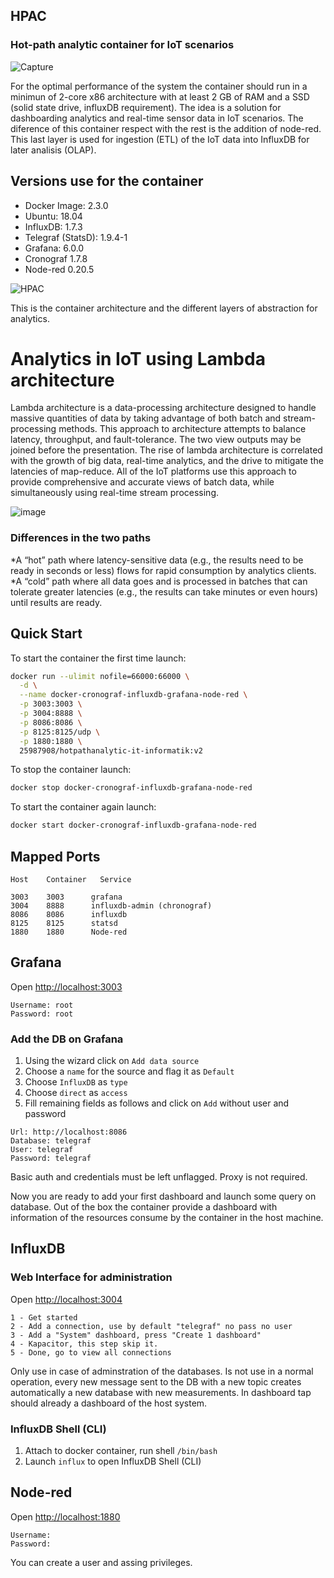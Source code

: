 ## HPAC
### Hot-path analytic container for IoT scenarios

  ![Capture](https://user-images.githubusercontent.com/27162948/59267646-0a044a80-8c4b-11e9-84e9-37a52e0cb9b4.PNG)

For the optimal performance of the system the container should run in a minimun of 2-core x86 architecture with at least 2 GB of RAM and a SSD (solid state drive, influxDB requirement). The idea is a solution for dashboarding analytics and real-time sensor data in IoT scenarios. The diference of this container respect with the rest is the addition of node-red. This last layer is used for ingestion (ETL) of the IoT data into InfluxDB for later analisis (OLAP).

## Versions use for the container

* Docker Image:      2.3.0
* Ubuntu:            18.04
* InfluxDB:          1.7.3
* Telegraf (StatsD): 1.9.4-1
* Grafana:           6.0.0
* Cronograf          1.7.8
* Node-red           0.20.5


![HPAC](https://user-images.githubusercontent.com/27162948/59157187-9590a680-8aa6-11e9-865c-3e65b5b69416.JPG)
  
This is the container architecture and the different layers of abstraction for analytics.

# Analytics in IoT using Lambda architecture
Lambda architecture is a data-processing architecture designed to handle massive quantities of data by taking advantage of both batch and stream-processing methods. This approach to architecture attempts to balance latency, throughput, and fault-tolerance. The two view outputs may be joined before the presentation. 
The rise of lambda architecture is correlated with the growth of big data, real-time analytics, and the drive to mitigate the latencies of map-reduce. All of the IoT platforms use this approach to provide comprehensive and accurate views of batch data, while simultaneously using real-time stream processing.


![image](https://user-images.githubusercontent.com/27162948/59328285-49cf3e80-8cec-11e9-979e-c1ff905a8de9.png)


### Differences in the two paths
*A “hot” path where latency-sensitive data (e.g., the results need to be ready in seconds or less) flows for rapid consumption by analytics clients.
*A “cold” path where all data goes and is processed in batches that can tolerate greater latencies (e.g., the results can take minutes or even hours) until results are ready.

## Quick Start 

To start the container the first time launch:

```sh
docker run --ulimit nofile=66000:66000 \
  -d \
  --name docker-cronograf-influxdb-grafana-node-red \
  -p 3003:3003 \
  -p 3004:8888 \
  -p 8086:8086 \
  -p 8125:8125/udp \
  -p 1880:1880 \
  25987908/hotpathanalytic-it-informatik:v2
```

To stop the container launch:

```sh
docker stop docker-cronograf-influxdb-grafana-node-red
```

To start the container again launch:

```sh
docker start docker-cronograf-influxdb-grafana-node-red
```

## Mapped Ports

```
Host    Container   Service

3003    3003      grafana
3004    8888      influxdb-admin (chronograf)
8086    8086      influxdb
8125    8125      statsd
1880    1880      Node-red
```

## Grafana

Open <http://localhost:3003>

```
Username: root
Password: root
```

### Add the DB on Grafana

1. Using the wizard click on `Add data source`
2. Choose a `name` for the source and flag it as `Default`
3. Choose `InfluxDB` as `type`
4. Choose `direct` as `access`
5. Fill remaining fields as follows and click on `Add` without user and password

```
Url: http://localhost:8086
Database: telegraf
User: telegraf
Password: telegraf
```

Basic auth and credentials must be left unflagged. Proxy is not required.

Now you are ready to add your first dashboard and launch some query on database. Out of the box the container provide a dashboard with information of the resources consume by the container in the host machine.

## InfluxDB

### Web Interface for administration

Open <http://localhost:3004>

```
1 - Get started
2 - Add a connection, use by default "telegraf" no pass no user
3 - Add a "System" dashboard, press "Create 1 dashboard"
4 - Kapacitor, this step skip it.
5 - Done, go to view all connections
```
Only use in case of adminstration of the databases. Is not use in a normal operation, every new message sent to the DB with a new topic creates automatically a new database with new measurements. In dashboard tap should already a dashboard of the host system. 

### InfluxDB Shell (CLI)

1. Attach to docker container, run shell `/bin/bash`
2. Launch `influx` to open InfluxDB Shell (CLI)

## Node-red

Open <http://localhost:1880>

```
Username: 
Password: 
```
You can create a user and assing privileges.
